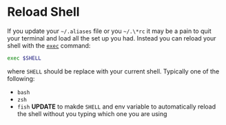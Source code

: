 # Reload Shell

If you update your `~/.aliases` file or you `~/.\*rc` it may be a pain to quit your terminal and load all the set up you had. Instead you can reload your shell with the [`exec`][exec] command:

```bash
exec $SHELL
```

where `SHELL` should be replace with your current shell. Typically one of the following:
- `bash`
- `zsh`
- `fish`
**UPDATE** to makde `SHELL` and env variable to automatically reload the shell without you typing which one you are using


[exec]: https://www.shell-tips.com/linux/how-to-reload-shell/#gsc.tab=0 "Reloading Shell"
